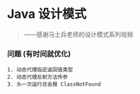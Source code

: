 # Java 设计模式

> ——感谢马士兵老师的设计模式系列视频

### 问题 (有时间就优化)
```
1. 动态代理指定返回值类型
2. 动态代理反射方法传参
3. 头一次运行总会报 ClassNotFound
```
